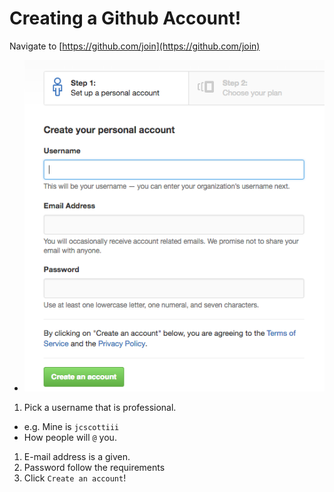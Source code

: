 # Creating a Github Account!


Navigate to [https://github.com/join](https://github.com/join)
  - ![](https://raw.githubusercontent.com/jcscottiii/IntroToGithubMaterials/master/img/github-signup.png)


1. Pick a username that is professional.
  - e.g. Mine is `jcscottiii`
  - How people will `@` you.
1. E-mail address is a given.
1. Password follow the requirements
1. Click `Create an account`!
